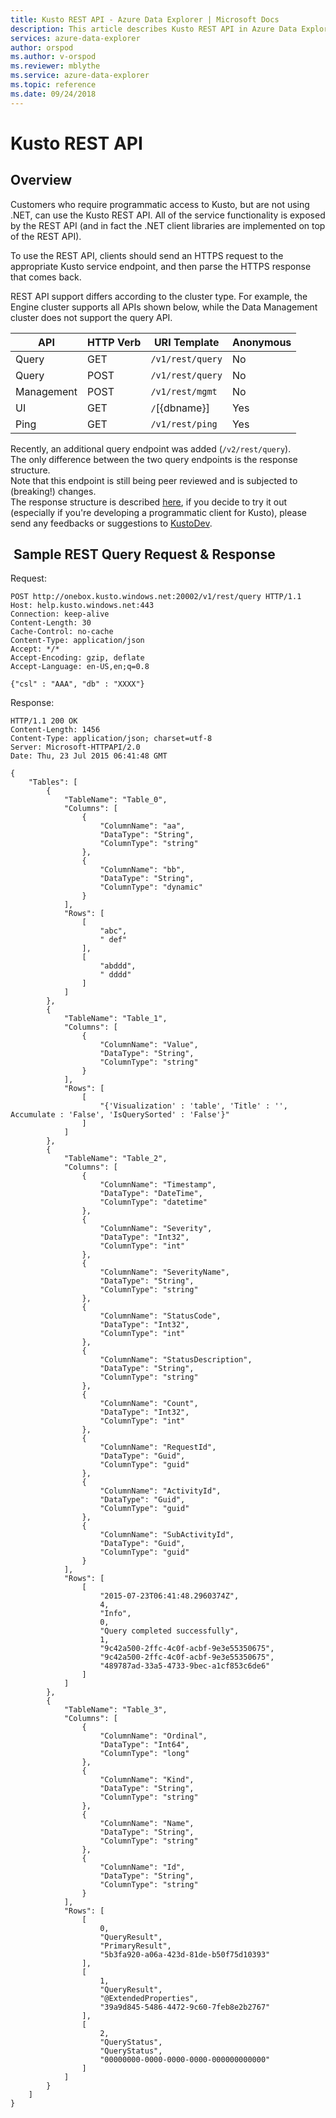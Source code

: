 ```yaml
---
title: Kusto REST API - Azure Data Explorer | Microsoft Docs
description: This article describes Kusto REST API in Azure Data Explorer.
services: azure-data-explorer
author: orspod
ms.author: v-orspod
ms.reviewer: mblythe
ms.service: azure-data-explorer
ms.topic: reference
ms.date: 09/24/2018
---
```

# Kusto REST API

## Overview
Customers who require programmatic access to Kusto, but are not using .NET,
can use the Kusto REST API. All of the service functionality is exposed by
the REST API (and in fact the .NET client libraries are implemented on top
of the REST API).

To use the REST API, clients should send an HTTPS request to the appropriate
Kusto service endpoint, and then parse the HTTPS response that comes back.

REST API support differs according to the cluster type. For example, the
Engine cluster supports all APIs shown below, while the Data Management cluster
does not support the query API.

|API       |HTTP Verb|URI Template    |Anonymous|
|----------|---------|----------------|---------|
|Query     |GET      |`/v1/rest/query`|No       |
|Query     |POST     |`/v1/rest/query`|No       |
|Management|POST     |`/v1/rest/mgmt` |No       |
|UI        |GET      |`/`[{dbname}]   |Yes      |
|Ping      |GET      |`/v1/rest/ping` |Yes      |

Recently, an additional query endpoint was added (`/v2/rest/query`). <br> 
The only difference between the two query endpoints is the response structure. <br>
Note that this endpoint is still being peer reviewed and is subjected to (breaking!) changes. <br>
The response structure is described [here](response2.md), if you decide to try it out (especially if you're developing a programmatic client for Kusto), please send any feedbacks or suggestions to [KustoDev](mailto:kustodev@microsoft.com).


##  Sample REST Query Request & Response

Request:

```
POST http://onebox.kusto.windows.net:20002/v1/rest/query HTTP/1.1
Host: help.kusto.windows.net:443
Connection: keep-alive
Content-Length: 30
Cache-Control: no-cache
Content-Type: application/json
Accept: */*
Accept-Encoding: gzip, deflate
Accept-Language: en-US,en;q=0.8

{"csl" : "AAA", "db" : "XXXX"}
```

Response:

```
HTTP/1.1 200 OK
Content-Length: 1456
Content-Type: application/json; charset=utf-8
Server: Microsoft-HTTPAPI/2.0
Date: Thu, 23 Jul 2015 06:41:48 GMT

{
    "Tables": [
        {
            "TableName": "Table_0",
            "Columns": [
                {
                    "ColumnName": "aa",
                    "DataType": "String",
					"ColumnType": "string"
                },
                {
                    "ColumnName": "bb",
                    "DataType": "String",
					"ColumnType": "dynamic"
                }
            ],
            "Rows": [
                [
                    "abc",
                    " def"
                ],
                [
                    "abddd",
                    " dddd"
                ]
            ]
        },
        {
            "TableName": "Table_1",
            "Columns": [
                {
                    "ColumnName": "Value",
                    "DataType": "String",
					"ColumnType": "string"
                }
            ],
            "Rows": [
                [
                    "{'Visualization' : 'table', 'Title' : '', Accumulate : 'False', 'IsQuerySorted' : 'False'}"
                ]
            ]
        },
        {
            "TableName": "Table_2",
            "Columns": [
                {
                    "ColumnName": "Timestamp",
                    "DataType": "DateTime",			
					"ColumnType": "datetime"
                },
                {
                    "ColumnName": "Severity",
                    "DataType": "Int32",
					"ColumnType": "int"
                },
                {
                    "ColumnName": "SeverityName",
                    "DataType": "String",
					"ColumnType": "string"
                },
                {
                    "ColumnName": "StatusCode",
                    "DataType": "Int32",
					"ColumnType": "int"
                },
                {
                    "ColumnName": "StatusDescription",
                    "DataType": "String",
					"ColumnType": "string"
                },
                {
                    "ColumnName": "Count",
                    "DataType": "Int32",
					"ColumnType": "int"
                },
                {
                    "ColumnName": "RequestId",
                    "DataType": "Guid",
					"ColumnType": "guid"
                },
                {
                    "ColumnName": "ActivityId",
                    "DataType": "Guid",
					"ColumnType": "guid"
                },
                {
                    "ColumnName": "SubActivityId",
                    "DataType": "Guid",
					"ColumnType": "guid"
                }
            ],
            "Rows": [
                [
                    "2015-07-23T06:41:48.2960374Z",
                    4,
                    "Info",
                    0,
                    "Query completed successfully",
                    1,
                    "9c42a500-2ffc-4c0f-acbf-9e3e55350675",
                    "9c42a500-2ffc-4c0f-acbf-9e3e55350675",
                    "489787ad-33a5-4733-9bec-a1cf853c6de6"
                ]
            ]
        },
        {
            "TableName": "Table_3",
            "Columns": [
                {
                    "ColumnName": "Ordinal",
                    "DataType": "Int64",
					"ColumnType": "long"
                },
                {
                    "ColumnName": "Kind",
                    "DataType": "String",
					"ColumnType": "string"
                },
                {
                    "ColumnName": "Name",
                    "DataType": "String",
					"ColumnType": "string"
                },
                {
                    "ColumnName": "Id",
                    "DataType": "String",
					"ColumnType": "string"
                }
            ],
            "Rows": [
                [
                    0,
                    "QueryResult",
                    "PrimaryResult",
                    "5b3fa920-a06a-423d-81de-b50f75d10393"
                ],
                [
                    1,
                    "QueryResult",
                    "@ExtendedProperties",
                    "39a9d845-5486-4472-9c60-7feb8e2b2767"
                ],
                [
                    2,
                    "QueryStatus",
                    "QueryStatus",
                    "00000000-0000-0000-0000-000000000000"
                ]
            ]
        }
    ]
}
```